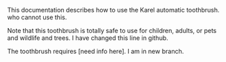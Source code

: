 


This documentation describes how to use the Karel automatic toothbrush. who cannot use this. 

Note that this toothbrush is totally safe to use for children, adults, or pets and wildlife and trees. I have changed this line in github.

The toothbrush requires [need info here]. I am in new branch.